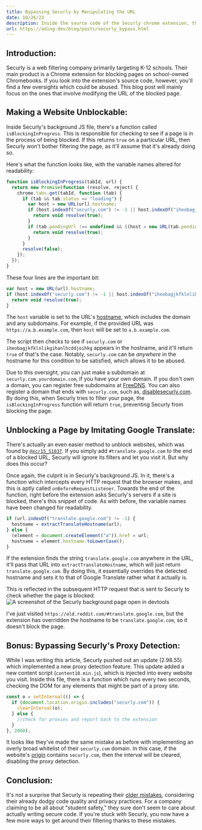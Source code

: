 ```yaml
---
title: Bypassing Securly by Manipulating the URL
date: 10/26/23
description: Inside the source code of the Securly chrome extension, there's a few oversights which could be abused. This blog post will mainly focus on the ones that involve modifying the URL of the blocked page. 
url: https://ading.dev/blog/posts/securly_bypass.html
--- 
```


## Introduction:
Securly is a web filtering company primarily targeting K-12 schools. Their main product is a Chrome extension for blocking pages on school-owned Chromebooks. If you look into the extension's source code, however, you'll find a few oversights which could be abused. This blog post will mainly focus on the ones that involve modifying the URL of the blocked page.

## Making a Website Unblockable:
Inside Securly's background JS file, there's a function called `isBlockingInProgress`. This is responsible for checking to see if a page is in the process of being blocked. If this returns `true` on a particular URL, then Securly won't bother filtering the page, as it'll assume that it's already doing so.

Here's what the function looks like, with the variable names altered for readability:
```js
function isBlockingInProgress(tabId, url) {
  return new Promise(function (resolve, reject) {
    chrome.tabs.get(tabId, function (tab) {
      if (tab && tab.status == "loading") {
        var host = new URL(url).hostname;
        if (host.indexOf("securly.com") != -1 || host.indexOf("iheobagjkfklnlikgihanlhcddjoihkg") != -1) {
          return void resolve(true);
        }
        if (tab.pendingUrl !== undefined && ((host = new URL(tab.pendingUrl).hostname).indexOf("securly.com") != -1 || host.indexOf("iheobagjkfklnlikgihanlhcddjoihkg") != -1)) {
          return void resolve(true);
        }
      }
      resolve(false);
    });
  });
}
```

These four lines are the important bit:
```js
var host = new URL(url).hostname;
if (host.indexOf("securly.com") != -1 || host.indexOf("iheobagjkfklnlikgihanlhcddjoihkg") != -1) {
  return void resolve(true);
}
```

The `host` variable is set to the URL's [hostname](https://developer.mozilla.org/en-US/docs/Web/API/URL/hostname), which includes the domain and any subdomains. For example, if the provided URL was `https://a.b.example.com`, then `host` will be set to `a.b.example.com`.

The script then checks to see if `securly.com` or `iheobagjkfklnlikgihanlhcddjoihkg` appears in the hostname, and it'll return `true` of that's the case. Notably, `securly.com` can be *anywhere* in the hostname for this condition to be satisfied, which allows it to be abused.

Due to this oversight, you can just make a subdomain at `securly.com.yourdomain.com`, if you have your own domain. If you don't own a domain, you can register free subdomains at [FreeDNS](http://freedns.afraid.org/). You can also register a domain that ends with `securly.com`, such as, [disablesecurly.com](https://www.disablesecurly.com/). By doing this, when Securly tries to filter your page, the `isBlockingInProgress` function will return `true`, preventing Securly from blocking the page.

## Unblocking a Page by Imitating Google Translate:
There's actually an even easier method to unblock websites, which was found by [`@xcr15_51037`](https://discord.com/users/1148629924899463168). If you simply add `#translate.google.com` to the end of a blocked URL, Securly will ignore its filters and let you visit it. But why does this occur?

Once again, the culprit is in Securly's background JS. In it, there's a function which intercepts every HTTP request that the browser makes, and this is aptly called `onBeforeRequestListener`. Towards the end of the function, right before the extension asks Securly's servers if a site is blocked, there's this snippet of code. As with before, the variable names have been changed for readability.
```js
if (url.indexOf("translate.google.com") != -1) {
  hostname = extractTranslateHostname(url);
} else {
  (element = document.createElement("a")).href = url;
  hostname = element.hostname.toLowerCase();
}
```

If the extension finds the string `translate.google.com` anywhere in the URL, it'll pass that URL into `extractTranslateHostname`, which will just return `translate.google.com`. By doing this, it essentially overrides the detected hostname and sets it to that of Google Translate rather what it actually is. 

This is reflected in the subsequent HTTP request that is sent to Securly to check whether the page is blocked: 
![A screenshot of the Securly background page open in devtools](/blog/assets/securly_bypass/securly_devtools.png)

I've just visited `https://old.reddit.com/#translate.google.com`, but the extension has overridden the hostname to be `translate.google.com`, so it doesn't block the page.

## Bonus: Bypassing Securly's Proxy Detection:
While I was writing this article, Securly pushed out an update (2.98.55) which implemented a new proxy detection feature. This update added a new content script (`content10.min.js`), which is injected into every website you visit. Inside this file, there is a function which runs every two seconds, checking the DOM for any elements that might be part of a proxy site. 

```js
const o = setInterval(() => {
  if (document.location.origin.includes("securly.com")) {
    clearInterval(o);
  } else {
    //check for proxies and report back to the extension
  }
}, 2000);
```

It looks like they've made the same mistake as before with implementing an overly broad whitelist of their `securly.com` domain. In this case, if the website's [origin](https://developer.mozilla.org/en-US/docs/Web/API/Location/origin) contains `securly.com`, then the interval will be cleared, disabling the proxy detection.

## Conclusion:
It's not a surprise that Securly is repeating their [older mistakes](https://sheeptester.github.io/longer-tweets/securly-bypass/), considering their already dodgy code quality and privacy practices. For a company claiming to be all about "student safety," they sure don't seem to care about actually writing secure code. If you're stuck with Securly, you now have a few more ways to get around their filtering thanks to these mistakes.